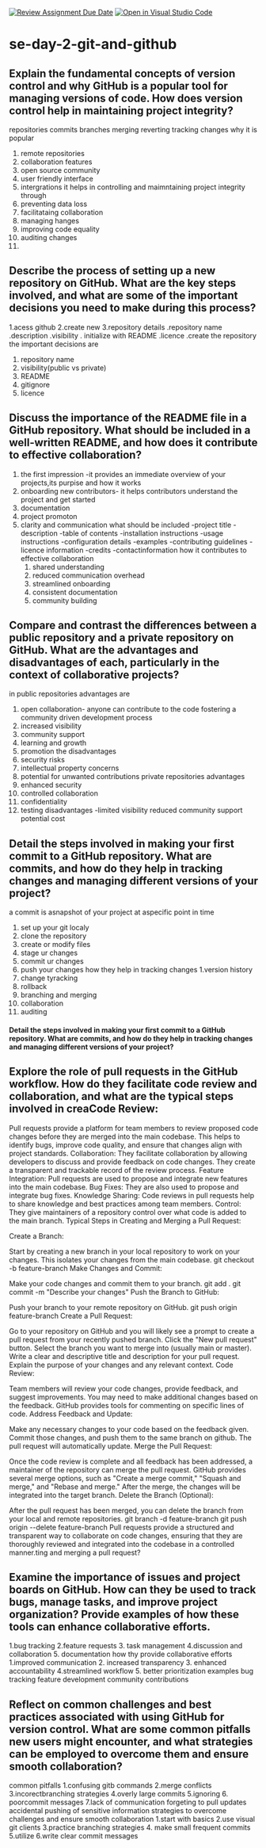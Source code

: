 [![Review Assignment Due Date](https://classroom.github.com/assets/deadline-readme-button-22041afd0340ce965d47ae6ef1cefeee28c7c493a6346c4f15d667ab976d596c.svg)](https://classroom.github.com/a/8wgCKhpZ)
[![Open in Visual Studio Code](https://classroom.github.com/assets/open-in-vscode-2e0aaae1b6195c2367325f4f02e2d04e9abb55f0b24a779b69b11b9e10269abc.svg)](https://classroom.github.com/online_ide?assignment_repo_id=18518634&assignment_repo_type=AssignmentRepo)
# se-day-2-git-and-github
## Explain the fundamental concepts of version control and why GitHub is a popular tool for managing versions of code. How does version control help in maintaining project integrity?
repositories
commits
branches 
merging
reverting
tracking changes
why it is popular
1. remote repositories
2. collaboration features
3. open source community
4. user friendly interface
5. intergrations
   it helps in controlling and maimntaining project integrity through
1. preventing data loss
2. facilitataing collaboration
3. managing hanges
4. improving code equality
5. auditing changes
6. 
## Describe the process of setting up a new repository on GitHub. What are the key steps involved, and what are some of the important decisions you need to make during this process?
1.acess github
2.create new 
3.repository details
 .repository name
 .description
 .visibility
 . initialize with README
 .licence
 .create the repository
 the important decisions are
 1. repository name
 2. visibility(public vs private)
 3. README
 4. gitignore
 5. licence
## Discuss the importance of the README file in a GitHub repository. What should be included in a well-written README, and how does it contribute to effective collaboration?
1. the first impression -it provides an immediate overview of your projects,its purpise and how it works
2. onboarding new contributors-  it helps contributors understand the project and get started
3. documentation
4. project promoton
5. clarity and communication
   what should be included
   -project title
   -description
   -table of contents
   -installation instructions
   -usage instructions
   -configuration details
   -examples
   -contributing guidelines
   -licence information
   -credits
   -contactinformation
   how it contributes to effective collaboration
   1. shared understanding
   2. reduced communication overhead
   3. streamlined onboarding
   4. consistent documentation
   5. community building
## Compare and contrast the differences between a public repository and a private repository on GitHub. What are the advantages and disadvantages of each, particularly in the context of collaborative projects?
in public repositories
advantages are
1. open collaboration- anyone can contribute to the code fostering a community driven development process
2. increased visibility
3. community support
4. learning and growth
5. promotion
   the disadvantages
1. security risks
2. intellectual property concerns
3. potential for unwanted contributions
   private repositories
   advantages
1. enhanced security
2. controlled collaboration
3. confidentiality
4. testing
   disadvantages
   -limited visibility
   reduced community support
   potential cost
## Detail the steps involved in making your first commit to a GitHub repository. What are commits, and how do they help in tracking changes and managing different versions of your project?
a commit is asnapshot of your project at aspecific point in time
1. set up your git localy
2. clone the repository
3. create or modify files
4. stage ur changes
5. commit ur changes
6. push your changes
   how they help in tracking changes
1.version history
2. change tyracking
3. rollback
4. branching and merging
5. collaboration
6. auditing
#### Detail the steps involved in making your first commit to a GitHub repository. What are commits, and how do they help in tracking changes and managing different versions of your project?

## Explore the role of pull requests in the GitHub workflow. How do they facilitate code review and collaboration, and what are the typical steps involved in creaCode Review:
Pull requests provide a platform for team members to review proposed code changes before they are merged into the main codebase. This helps to identify bugs, improve code quality, and ensure that changes align with project standards.
Collaboration:
They facilitate collaboration by allowing developers to discuss and provide feedback on code changes.
They create a transparent and trackable record of the review process.
Feature Integration:
Pull requests are used to propose and integrate new features into the main codebase.
Bug Fixes:
They are also used to propose and integrate bug fixes.
Knowledge Sharing:
Code reviews in pull requests help to share knowledge and best practices among team members.
Control:
They give maintainers of a repository control over what code is added to the main branch.
Typical Steps in Creating and Merging a Pull Request:

Create a Branch:

Start by creating a new branch in your local repository to work on your changes. This isolates your changes from the main codebase.
git checkout -b feature-branch
Make Changes and Commit:

Make your code changes and commit them to your branch.
git add .
git commit -m "Describe your changes"
Push the Branch to GitHub:

Push your branch to your remote repository on GitHub.
git push origin feature-branch
Create a Pull Request:

Go to your repository on GitHub and you will likely see a prompt to create a pull request from your recently pushed branch.
Click the "New pull request" button.
Select the branch you want to merge into (usually main or master).
Write a clear and descriptive title and description for your pull request. Explain the purpose of your changes and any relevant context.
Code Review:

Team members will review your code changes, provide feedback, and suggest improvements.
You may need to make additional changes based on the feedback.
GitHub provides tools for commenting on specific lines of code.
Address Feedback and Update:

Make any necessary changes to your code based on the feedback given.
Commit those changes, and push them to the same branch on github. The pull request will automatically update.
Merge the Pull Request:

Once the code review is complete and all feedback has been addressed, a maintainer of the repository can merge the pull request.
GitHub provides several merge options, such as "Create a merge commit," "Squash and merge," and "Rebase and merge."
After the merge, the changes will be integrated into the target branch.
Delete the Branch (Optional):

After the pull request has been merged, you can delete the branch from your local and remote repositories.
git branch -d feature-branch
git push origin --delete feature-branch
Pull requests provide a structured and transparent way to collaborate on code changes, ensuring that they are thoroughly reviewed and integrated into the codebase in a controlled manner.ting and merging a pull request?



## Examine the importance of issues and project boards on GitHub. How can they be used to track bugs, manage tasks, and improve project organization? Provide examples of how these tools can enhance collaborative efforts.
1.bug tracking
2.feature requests
3. task management
4.discussion and collaboration 
5. documentation
how thy provide collaborative efforts 
1.improved communication
2. increased transparency
3. enhanced accountability
4.streamlined workflow
5. better prioritization
 examples
 bug tracking
 feature development
 community contributions
## Reflect on common challenges and best practices associated with using GitHub for version control. What are some common pitfalls new users might encounter, and what strategies can be employed to overcome them and ensure smooth collaboration?
common pitfalls 
1.confusing gitb commands 
2.merge conflicts
3.incorectbranching strategies
4.overly large commits
5.ignoring
6. poorcommit messages
7.lack of communication
forgeting to pull updates
accidental pushing of sensitive information
strategies to overcome challenges and ensure smooth collaboration
1.start with basics
2.use visual git clients
3.practice branching strategies
4. make small frequent commits
5.utilize
6.write clear commit messages
